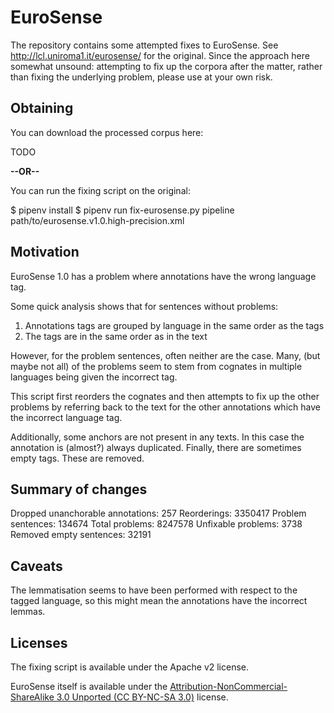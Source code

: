 # EuroSense

The repository contains some attempted fixes to EuroSense. See
http://lcl.uniroma1.it/eurosense/ for the original. Since the approach here
somewhat unsound: attempting to fix up the corpora after the matter, rather
than fixing the underlying problem, please use at your own risk.

## Obtaining

You can download the processed corpus here:

TODO

**--OR--**

You can run the fixing script on the original:

 $ pipenv install
 $ pipenv run fix-eurosense.py pipeline path/to/eurosense.v1.0.high-precision.xml

## Motivation

EuroSense 1.0 has a problem where annotations have the wrong language tag. 

Some quick analysis shows that for sentences without problems:

 1. Annotations tags are grouped by language in the same order as the <text> tags
 2. The <annotation> tags are in the same order as in the text

However, for the problem sentences, often neither are the case. Many,
(but maybe not all) of the problems seem to stem from cognates in
multiple languages being given the incorrect tag.

This script first reorders the cognates and then attempts to fix up the other
problems by referring back to the text for the other annotations which have the
incorrect language tag.

Additionally, some anchors are not present in any texts. In this case the
annotation is (almost?) always duplicated. Finally, there are sometimes empty
<text> tags. These are removed.

## Summary of changes

Dropped unanchorable annotations: 257
Reorderings: 3350417
Problem sentences: 134674
Total problems: 8247578
Unfixable problems: 3738
Removed empty sentences: 32191

## Caveats

The lemmatisation seems to have been performed with respect to the tagged
language, so this might mean the annotations have the incorrect lemmas.

## Licenses

The fixing script is available under the Apache v2 license.

EuroSense itself is available under the [Attribution-NonCommercial-ShareAlike
3.0 Unported (CC BY-NC-SA
3.0)](https://creativecommons.org/licenses/by-nc-sa/3.0/) license.
